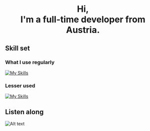 <div align="center">
  
  # Hi, <br/> I'm a full-time developer from Austria.
  
</div>

## Skill set
### What I use regularly
[![My Skills](https://skillicons.dev/icons?i=dotnet,cs,visualstudio,vscode,azure,git,postgres,mysql,discord,ps)](https://skillicons.dev)

### Lesser used
[![My Skills](https://skillicons.dev/icons?i=c,cpp,py,raspberrypi,arduino,php,html,css,bootstrap,figma,js,mongodb,java,eclipse,linux,bots,unity)](https://skillicons.dev)

## Listen along
![Alt text](https://spotify-recently-played-readme.vercel.app/api?user=ysy4h5y8ektu1zni74oizzh5l)
